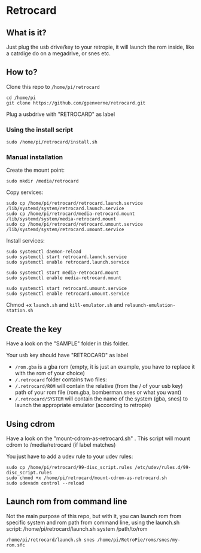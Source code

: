 # Retrocard

## What is it?

Just plug the usb drive/key to your retropie, it will launch the rom inside, like a catrdige do on a megadrive, or snes etc.

## How to?

Clone this repo to ``/home/pi/retrocard``
```shell
cd /home/pi
git clone https://github.com/gpenverne/retrocard.git
```

Plug a usbdrive with "RETROCARD" as label

### Using the install script
```shell
sudo /home/pi/retrocard/install.sh
```

### Manual installation

Create the mount point:

```shell
sudo mkdir /media/retrocard
```

Copy services:

```shell
sudo cp /home/pi/retrocard/retrocard.launch.service /lib/systemd/system/retrocard.launch.service
sudo cp /home/pi/retrocard/media-retrocard.mount /lib/systemd/system/media-retrocard.mount
sudo cp /home/pi/retrocard/retrocard.umount.service /lib/systemd/system/retrocard.umount.service
```

Install services:
```shell
sudo systemctl daemon-reload
sudo systemctl start retrocard.launch.service
sudo systemctl enable retrocard.launch.service  

sudo systemctl start media-retrocard.mount
sudo systemctl enable media-retrocard.mount  

sudo systemctl start retrocard.umount.service
sudo systemctl enable retrocard.umount.service
```

Chmod +x ``launch.sh`` and ``kill-emulator.sh`` and ``relaunch-emulation-station.sh``

## Create the key

Have a look on the "SAMPLE" folder in this folder.

Your usb key should have "RETROCARD" as label

- ``/rom.gba`` is a gba rom (empty, it is just an example, you have to replace it with the rom of your choice)
- ``/.retrocard`` folder contains two files:
- ``/.retrocard/ROM`` will contain the relative (from the / of your usb key) path of your rom file (rom.gba, bomberman.snes or what you want)
- ``/.retrocard/SYSTEM`` will contain the name of the system (gba, snes) to launch the appropriate emulator (according to retropie)


## Using cdrom

Have a look on the "mount-cdrom-as-retrocard.sh" . This script will mount cdrom to /media/retrocard (if label matches)

You just have to add a udev rule to your udev rules:

```shell
sudo cp /home/pi/retrocard/99-disc_script.rules /etc/udev/rules.d/99-disc_script.rules
sudo chmod +x /home/pi/retrocard/mount-cdrom-as-retrocard.sh
sudo udevadm control --reload
```

## Launch rom from command line

Not the main purpose of this repo, but with it, you can launch rom from specific system and rom path from command line, using the launch.sh script:
/home/pi/retrocard/launch.sh system /path/to/rom 

```shell
/home/pi/retrocard/launch.sh snes /home/pi/RetroPie/roms/snes/my-rom.sfc
```
